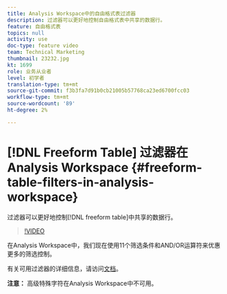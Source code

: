 ```yaml
---
title: Analysis Workspace中的自由格式表过滤器
description: 过滤器可以更好地控制自由格式表中共享的数据行。
feature: 自由格式表
topics: null
activity: use
doc-type: feature video
team: Technical Marketing
thumbnail: 23232.jpg
kt: 1699
role: 业务从业者
level: 初学者
translation-type: tm+mt
source-git-commit: f3b3fa7d91b0cb21005b57768ca23ed6700fcc03
workflow-type: tm+mt
source-wordcount: '89'
ht-degree: 2%

---
```



# [!DNL Freeform Table] 过滤器在Analysis Workspace  {#freeform-table-filters-in-analysis-workspace}

过滤器可以更好地控制[!DNL freeform table]中共享的数据行。

>[!VIDEO](https://video.tv.adobe.com/v/23232/?quality=12)

在Analysis Workspace中，我们现在使用11个筛选条件和AND/OR运算符来优惠更多的筛选控制。

有关可用过滤器的详细信息，请访问[文档](https://marketing.adobe.com/resources/help/en_US/analytics/analysis-workspace/pagination_filtering_sorting.html)。

**注意：** 高级特殊字符在Analysis Workspace中不可用。

